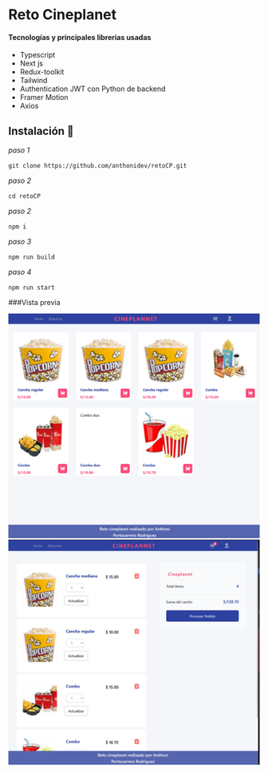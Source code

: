 # Reto Cineplanet


#### Tecnologías y principales librerias usadas 

- Typescript
- Next js
- Redux-toolkit
- Tailwind
- Authentication JWT con Python de backend
- Framer Motion
- Axios

## Instalación 🔧

_paso 1_

```
git clone https://github.com/anthonidev/retoCP.git
```

_paso 2_

```
cd retoCP
```
_paso 2_

```
npm i
```
_paso 3_

```
npm run build
```
_paso 4_

```
npm run start
```

###Vista previa

![](https://github.com/anthonidev/retoCP/blob/master/public/assets/images/candy.png?raw=true)
![](https://github.com/anthonidev/retoCP/blob/master/public/assets/images/cart.png?raw=true)

